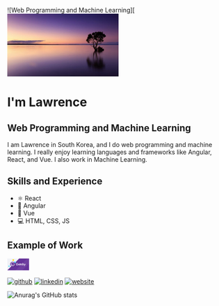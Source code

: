 ![Web Programming and Machine Learning][<img src="https://github.com/lawrencejews/lawrencejews/blob/main/profile.jpeg" width="256"/>
# I'm Lawrence
## Web Programming and Machine Learning

I am Lawrence in South Korea, and I do web programming and machine learning. I really enjoy learning languages and frameworks like Angular, React, and Vue. I also work in Machine Learning.

## Skills and Experience
* ⚛️ React
* 💢 Angular
* 📱 Vue
* 💻 HTML, CSS, JS

## Example of Work
[<img src="https://github.com/lawrencejews/lawrencejews/blob/main/gatsby.png" width="50"/>](https://gatsby-intermediate.netlify.app)
<!-- <img width="256"/> -->

[<img src='https://cdn.jsdelivr.net/npm/simple-icons@3.0.1/icons/github.svg' alt='github' height='40'>](https://github.com/lawrencejews)  [<img src='https://cdn.jsdelivr.net/npm/simple-icons@3.0.1/icons/linkedin.svg' alt='linkedin' height='40'>](https://www.linkedin.com/in/lawrence-lubwama-16b52138/)  [<img src='https://cdn.jsdelivr.net/npm/simple-icons@3.0.1/icons/icloud.svg' alt='website' height='40'>](https://github.com/lawrencejews)  

![Anurag's GitHub stats](https://github-readme-stats.vercel.app/api?username=lawrencejews&show_icons=true&theme=compact)







